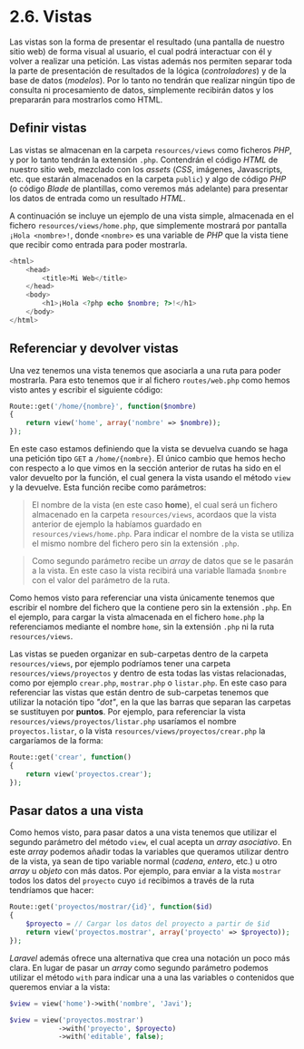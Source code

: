 # 2.6. Vistas

Las vistas son la forma de presentar el resultado (una pantalla de nuestro sitio web) de forma visual al usuario, el cual podrá interactuar con él y volver a realizar una petición. Las vistas además nos permiten separar toda la parte de presentación de resultados de la lógica (_controladores_) y de la base de datos (_modelos_). Por lo tanto no tendrán que realizar ningún tipo de consulta ni procesamiento de datos, simplemente recibirán datos y los prepararán para mostrarlos como HTML.

## Definir vistas

Las vistas se almacenan en la carpeta `resources/views` como ficheros _PHP_, y por lo tanto tendrán la extensión `.php`. Contendrán el código _HTML_ de nuestro sitio web, mezclado con los _assets_ (_CSS_, imágenes, Javascripts, etc. que estarán almacenados en la carpeta `public`) y algo de código _PHP_ (o código _Blade_ de plantillas, como veremos más adelante) para presentar los datos de entrada como un resultado _HTML_.

A continuación se incluye un ejemplo de una vista simple, almacenada en el fichero `resources/views/home.php`, que simplemente mostrará por pantalla `¡Hola <nombre>!`, donde `<nombre>` es una variable de _PHP_ que la vista tiene que recibir como entrada para poder mostrarla.

```php
<html>
    <head>
        <title>Mi Web</title>
    </head>
    <body>
        <h1>¡Hola <?php echo $nombre; ?>!</h1>
    </body>
</html>
```

## Referenciar y devolver vistas

Una vez tenemos una vista tenemos que asociarla a una ruta para poder mostrarla. Para esto tenemos que ir al fichero `routes/web.php` como hemos visto antes y escribir el siguiente código:

```php
Route::get('/home/{nombre}', function($nombre)
{
    return view('home', array('nombre' => $nombre));
});
```

En este caso estamos definiendo que la vista se devuelva cuando se haga una petición tipo `GET` a `/home/{nombre}`. El único cambio que hemos hecho con respecto a lo que vimos en la sección anterior de rutas ha sido en el valor devuelto por la función, el cual genera la vista usando el método `view` y la devuelve. Esta función recibe como parámetros:

> El nombre de la vista (en este caso **home**), el cual será un fichero almacenado en la carpeta `resources/views`, acordaos que la vista anterior de ejemplo la habíamos guardado en `resources/views/home.php`. Para indicar el nombre de la vista se utiliza el mismo nombre del fichero pero sin la extensión `.php`.

> Como segundo parámetro recibe un _array_ de datos que se le pasarán a la vista. En este caso la vista recibirá una variable llamada `$nombre` con el valor del parámetro de la ruta.

Como hemos visto para referenciar una vista únicamente tenemos que escribir el nombre del fichero que la contiene pero sin la extensión `.php`. En el ejemplo, para cargar la vista almacenada en el fichero `home.php` la referenciamos mediante el nombre `home`, sin la extensión `.php` ni la ruta `resources/views`.

Las vistas se pueden organizar en sub-carpetas dentro de la carpeta `resources/views`, por ejemplo podríamos tener una carpeta `resources/views/proyectos` y dentro de esta todas las vistas relacionadas, como por ejemplo `crear.php`, `mostrar.php` o `listar.php`. En este caso para referenciar las vistas que están dentro de sub-carpetas tenemos que utilizar la notación tipo _"dot"_, en la que las barras que separan las carpetas se sustituyen por **puntos**. Por ejemplo, para referenciar la vista `resources/views/proyectos/listar.php` usaríamos el nombre `proyectos.listar`, o la vista `resources/views/proyectos/crear.php` la cargaríamos de la forma:

```php
Route::get('crear', function()
{
    return view('proyectos.crear');
});
```

## Pasar datos a una vista

Como hemos visto, para pasar datos a una vista tenemos que utilizar el segundo parámetro del método `view`, el cual acepta un _array asociativo_. En este _array_ podemos añadir todas la variables que queramos utilizar dentro de la vista, ya sean de tipo variable normal (_cadena_, _entero_, etc.) u otro _array_ u _objeto_ con más datos. Por ejemplo, para enviar a la vista `mostrar` todos los datos del `proyecto` cuyo `id` recibimos a través de la ruta tendríamos que hacer:

```php
Route::get('proyectos/mostrar/{id}', function($id)
{
    $proyecto = // Cargar los datos del proyecto a partir de $id
    return view('proyectos.mostrar', array('proyecto' => $proyecto));
});
```

_Laravel_ además ofrece una alternativa que crea una notación un poco más clara. En lugar de pasar un _array_ como segundo parámetro podemos utilizar el método `with` para indicar una a una las variables o contenidos que queremos enviar a la vista:

```php
$view = view('home')->with('nombre', 'Javi');

$view = view('proyectos.mostrar')
            ->with('proyecto', $proyecto)
            ->with('editable', false);
```
